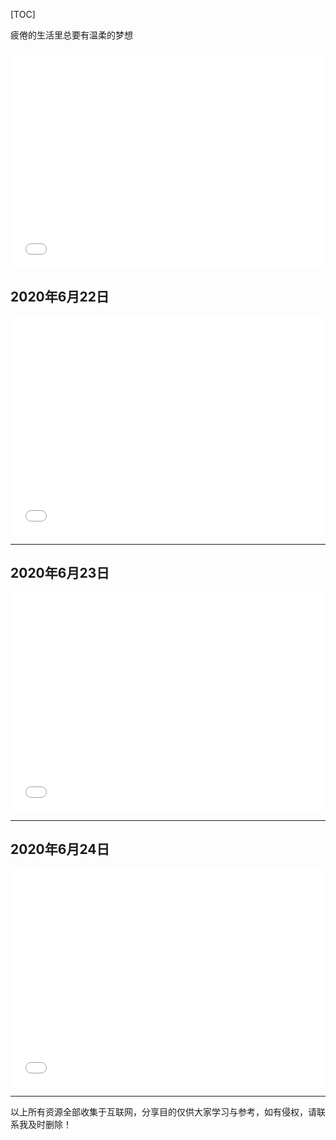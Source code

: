 

[TOC]

疲倦的生活里总要有温柔的梦想

<iframe src="//player.bilibili.com/player.html?aid=92341698&bvid=BV1SE411n7V6&cid=157669705&page=1" scrolling="no" border="0" frameborder="no" framespacing="0" allowfullscreen="true"  height="350px"  width="100%" > </iframe>

## 2020年6月22日

<iframe src="//player.bilibili.com/player.html?aid=626035610&bvid=BV1dt4y1X7e6&cid=204042124&page=2" scrolling="no" border="0" frameborder="no" framespacing="0" allowfullscreen="true"  height="350px"  width="100%" > </iframe>

***

## 2020年6月23日

<iframe src="//player.bilibili.com/player.html?aid=838383118&bvid=BV1kg4y1i78T&cid=201138167&page=1" scrolling="no" border="0" frameborder="no" framespacing="0" allowfullscreen="true"  height="350px"  width="100%" > </iframe>

***

## 2020年6月24日

<iframe src="//player.bilibili.com/player.html?aid=841022098&bvid=BV1W54y1B74e&cid=202891839&page=1" scrolling="no" border="0" frameborder="no" framespacing="0" allowfullscreen="true"  height="350px"  width="100%" > </iframe>

***

以上所有资源全部收集于互联网，分享目的仅供大家学习与参考，如有侵权，请联系我及时删除！



